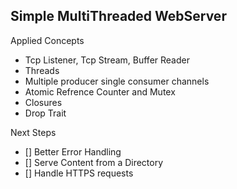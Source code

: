 ## Simple MultiThreaded WebServer

Applied Concepts
- Tcp Listener, Tcp Stream, Buffer Reader
- Threads
- Multiple producer single consumer channels
- Atomic Refrence Counter and Mutex
- Closures
- Drop Trait

Next Steps
- [] Better Error Handling
- [] Serve Content from a Directory
- [] Handle HTTPS requests
